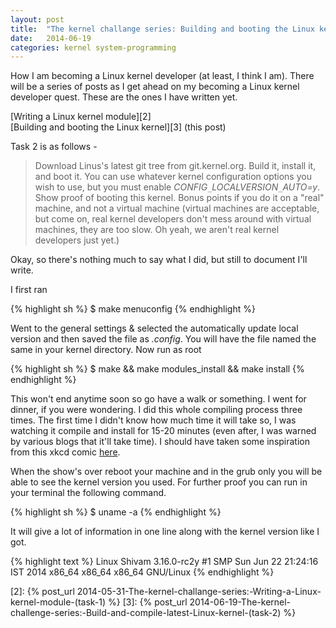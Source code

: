```yaml
---
layout: post
title:  "The kernel challange series: Building and booting the Linux kernel (Task 2)"
date:   2014-06-19
categories: kernel system-programming 
---
```


How I am becoming a Linux kernel developer (at least, I think I am). There will be a series of posts as I get ahead on my becoming a Linux kernel developer quest. These are the ones I have written yet.

[Writing a Linux kernel module][2]  
[Building and booting the Linux kernel][3] (this post)  

Task 2 is as follows -

>Download Linus's latest git tree from git.kernel.org. Build it, install it, and boot it. You can use whatever kernel configuration options you wish to use, but you must enable _CONFIG`_`LOCALVERSION`_`AUTO=y_. Show proof of booting this kernel. Bonus points if you do it on a "real" machine, and not a virtual machine (virtual machines are acceptable, but come on, real kernel developers don't mess around with virtual machines, they are too slow. Oh yeah, we aren't real kernel developers just yet.)

Okay, so there's nothing much to say what I did, but still to document I'll write.

I first ran 

{% highlight sh %}
$ make menuconfig
{% endhighlight %}

Went to the general settings & selected the automatically update local version and then saved the file as _.config_. You will have the file named the same in your kernel directory. Now run as root

{% highlight sh %}
$ make && make modules_install && make install
{% endhighlight %}

This won't end anytime soon so go have a walk or something. I went for dinner, if you were wondering. I did this whole compiling process three times. The first time I didn't know how much time it will take so, I was watching it compile and install for 15-20 minutes (even after, I was warned by various blogs that it'll take time). I should have taken some inspiration from this xkcd comic [here][1].

When the show's over reboot your machine and in the grub only you will be able to see the kernel version you used. For further proof you can run in your terminal the following command.

{% highlight sh %}
$ uname -a
{% endhighlight %}

It will give a lot of information in one line along with the kernel version like I got.

{% highlight text %}
Linux Shivam 3.16.0-rc2y #1 SMP Sun Jun 22 21:24:16 IST 2014 x86_64 x86_64 x86_64 GNU/Linux
{% endhighlight %}

[1]: http://xkcd.com/303/
[2]: {% post_url 2014-05-31-The-kernel-challange-series:-Writing-a-Linux-kernel-module-(task-1) %}
[3]: {% post_url 2014-06-19-The-kernel-challenge-series:-Build-and-compile-latest-Linux-kernel-(task-2) %}